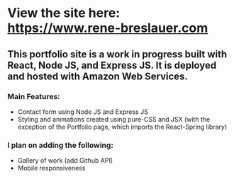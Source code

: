 # View the site here: https://www.rene-breslauer.com

## This portfolio site is a work in progress built with React, Node JS, and Express JS. It is deployed and hosted with Amazon Web Services.

### Main Features:
- Contact form using Node JS and Express JS
- Styling and animations created using pure-CSS and JSX (with the exception of the Portfolio page, which imports the React-Spring library)

### I plan on adding the following:
- Gallery of work (add Github API)
- Mobile responsiveness

